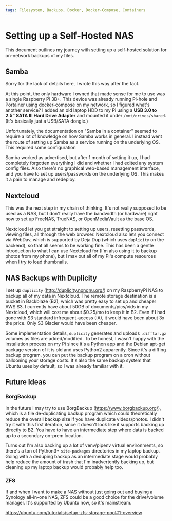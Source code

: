 ```yaml
---
tags: Filesystem, Backups, Docker, Docker-Compose, Containers
---
```


# Setting up a Self-Hosted NAS

This document outlines my journey with setting up a self-hosted solution for on-network backups of my files.

## Samba

Sorry for the lack of details here, I wrote this way after the fact.

At this point, the only hardware I owned that made sense for me to use was a single Raspberry Pi 3B+. This device was already running Pi-hole and Portainer using docker-compose on my network, so I figured what's another service? I added an old laptop HDD to my Pi using a **USB 3.0 to 2.5" SATA III Hard Drive Adapter** and mounted it under `/mnt/drives/shared`. (It's basically just a USB/SATA dongle.)

Unfortunately, the documentation on "Samba in a container" seemed to require a lot of knowledge on how Samba works in general. I instead went the route of setting up Samba as a service running on the underlying OS. This required some configuration

Samba worked as advertised, but after 1 month of setting it up, I had completely forgotten everything I did and whether I had edited any system config files. Also there's no graphical web-based management interface, and you have to set up users/passwords on the underlying OS. This makes it a pain to manage and redeploy.

## Nextcloud

This was the next step in my chain of thinking. It's not really supposed to be used as a NAS, but I don't really have the bandwidth (or hardware) right now to set up FreeNAS, TrueNAS, or OpenMediaVault as the base OS.

Nextcloud let you get straight to setting up users, resetting passwords, viewing files, all through the web browser. Nextcloud also lets you connect via WebDav, which is supported by Deja Dup (which uses `duplicity` on the backend), so that all seems to be working fine. This has been a gentle introduction to what I can use Nextcloud for (I'm also using it to backup photos from my phone), but I max out all of my Pi's compute resources when I try to load thumbnails.

## NAS Backups with Duplicity

I set up `duplicity` (http://duplicity.nongnu.org/) on my RaspberryPi NAS to backup all of my data in Nextcloud. The remote storage destination is a bucket in Backblaze (B2), which was pretty easy to set up and cheaper AWS S3. I currently have about 50GB of documents/pics/vids in my Nextcloud, which will cost me about $0.25/mo to keep it in B2. Even if I had gone with S3 standard infrequent-access (IA), it would have been about 3x the price. Only S3 Glacier would have been cheaper.

Some implementation details, `duplicity` generates and uploads `.difftar.gz` volumes as files are added/modified. To be honest, I wasn't happy with the installation process on my Pi since it's a Python app and the Debian apt-get package version of it is old and uses Python2 apparently. Since it's a diffing backup program, you can put the backup program on a cron without ballooning your storage costs. It's also the same backup system that Ubuntu uses by default, so I was already familiar with it.

## Future Ideas

### BorgBackup

In the future I may try to use BorgBackup (https://www.borgbackup.org/), which is a file de-duplicating backup program which could theoretically reduce the overall backup size if you have duplicate videos/photos. I didn't try it with this first iteration, since it doesn't look like it supports backing up directly to B2. You have to have an intermediate step where data is backed up to a secondary on-prem location.

Turns out I'm also backing up a lot of venv/pipenv virtual environments, so there's a ton of Python3* `site-packages` directories in my laptop backup. Going with a deduping backup as an intermediate stage would probably help reduce the amount of trash that I'm inadvertently backing up, but cleaning up my laptop backup would probably help too.

### ZFS

If and when I want to make a NAS without just going out and buying a Synology all-in-one NAS, ZFS could be a good choice for the drive/volume manager. It's supported by Ubuntu now, so it's mainstream.

https://ubuntu.com/tutorials/setup-zfs-storage-pool#1-overview
